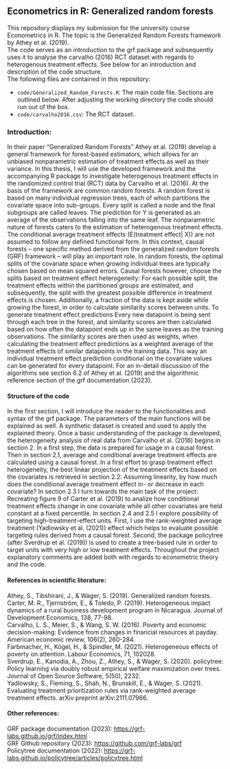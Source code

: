 ## Econometrics in R: Generalized random forests
This repository displays my submission for the university course Econometrics in R. The topic is the 
Generalized Random Forests framework by Athey et al. (2019).  
The code serves as an introduction to the grf package and subsequently uses it to analyse the carvalho (2016)
RCT dataset with regards to heterogenous treatment effects. See below for an introduction and description of the code structure.  
The following files are contained in this repository:  
- ```code/Generalized_Random_Forests.R```: The main code file. Sections are outlined below. After adjusting the working directory the code should run out of the box.
- ```code/carvalho2016.csv```: The RCT dataset.

### Introduction:
In their paper “Generalized Random Forests” Athey et al. (2019) develop a general
framework for forest-based estimators, which allows for an unbiased nonparametric 
estimation of treatment effects as well as their variance. 
In this thesis, I will use the developed framework and the accompanying R package 
to investigate heterogenous treatment effects in the randomized control trial (RCT)
data by Carvalho et al. (2016).
At the basis of the framework are common random forests.
A random forest is based on many individual regression trees, each of which partitions
the covariate space into sub-groups. Every split is called a node and the final
subgroups are called leaves. The prediction for Y is generated as an average of
the observations falling into the same leaf.
The nonparametric nature of forests caters to the estimation of heterogenous treatment
effects. The conditional average treatment effects (E(treatment effect| X)) are 
not assumed to follow any defined functional form. In this context, causal forests
– one specific method derived from the generalized random forests (GRF) framework – 
will play an important role. In random forests, the optimal splits of the covariate
space when growing individual trees are typically chosen based on mean squared errors. 
Causal forests however, choose the splits based on treatment
effect heterogeneity: For each possible split, the treatment effects within the
partitioned groups are estimated, and subsequently, the split with the greatest 
possible difference in treatment effects is chosen. Additionally, a fraction of 
the data is kept aside while growing the forest, in order to calculate similarity 
scores between units. To generate treatment effect predictions Every new datapoint
is being sent through each tree in the forest, and similarity scores are then 
calculated based on how often the datapoint ends  up in the same leaves as the 
training observations. The similarity scores are then used as weights, when calculating 
the treatment effect predictions as a weighted average of the treatment effects 
of similar datapoints in the training data. This way an individual treatment effect
prediction conditional on the covariate values can be generated for every datapoint.
For an in-detail discussion of the algorithms see section 6.2 of Athey et al. (2019)
and the algorithmic reference section of the grf documentation (2023).

#### Structure of the code
In the first section, I will introduce the reader to the functionalities and syntax
of the grf package. The parameters of the main functions will be explained as well.
A synthetic dataset is created and used to apply the explained theory. 
Once a basic understanding of the package is developed, the heterogeneity analysis
of real data from Carvalho et al. (2016) begins in section 2.
In a first step, the data is prepared for usage in a causal forest. Then in section
2.1, average and conditional average treatment effects are calculated using a causal
forest. In a first effort to grasp treatment effect heterogeneity, the best linear
projection of the treatment effects based on the covariates is retrieved in section
2.2: Assuming linearity, by how much does the conditional average treatment effect
in- or decrease in each covariate?
In section 2.3 I turn towards the main task of the project: Recreating figure 9
of Carter et al. (2019) to analize how conditional treatment effects change in one covariate
while all other covariates are held constant at a fixed percentile.
In section 2.4 and 2.5 I explore possibility of targeting high-treatment-effect
units. First, I use the rank-weighted average treatment (Yadlowsky et al. (2021)) 
effect which helps to evaluate possible targeting rules derived from a causal forest.
Second, the package policytree (after Sverdrup et al. (2019)) is used to create 
a tree-based rule in order to target units with very high or low treatment effects.
Throughout the project explanatory comments are added both with regards to econometric
theory and the code.

#### References in scientific literature:
Athey, S., Tibshirani, J., & Wager, S. (2019). Generalized random forests.  
Carter, M. R., Tjernström, E., & Toledo, P. (2019). Heterogeneous impact dynamics of a rural business development program in Nicaragua. Journal of Development Economics, 138, 77-98.  
Carvalho, L. S., Meier, S., & Wang, S. W. (2016). Poverty and economic decision-making: Evidence from changes in financial resources at payday. American economic review, 106(2), 260-284.  
Farbmacher, H., Kögel, H., & Spindler, M. (2021). Heterogeneous effects of poverty on attention. Labour Economics, 71, 102028.  
Sverdrup, E., Kanodia, A., Zhou, Z., Athey, S., & Wager, S. (2020). policytree: Policy learning via doubly robust empirical welfare maximization over trees. Journal of Open Source Software, 5(50), 2232.  
Yadlowsky, S., Fleming, S., Shah, N., Brunskill, E., & Wager, S. (2021). Evaluating treatment prioritization rules via rank-weighted average treatment effects. arXiv preprint arXiv:2111.07966.  

#### Other references:  
GRF package documentation (2023): https://grf-labs.github.io/grf/index.html  
GRF Github repository (2023): https://github.com/grf-labs/grf  
Policytree documentation (2022): https://grf-labs.github.io/policytree/articles/policytree.html   
